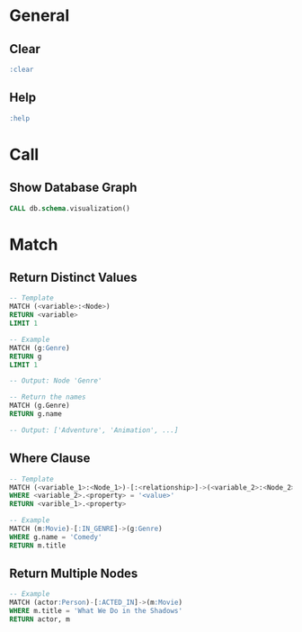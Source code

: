 # General
## Clear
```sql
:clear
```

## Help
```sql
:help
```

# Call
## Show Database Graph
```sql
CALL db.schema.visualization()
```

# Match
## Return Distinct Values
```sql
-- Template
MATCH (<variable>:<Node>)
RETURN <variable>
LIMIT 1

-- Example
MATCH (g:Genre)
RETURN g
LIMIT 1 

-- Output: Node 'Genre'

-- Return the names
MATCH (g.Genre)
RETURN g.name

-- Output: ['Adventure', 'Animation', ...]
```

## Where Clause
```sql
-- Template
MATCH (<variable_1>:<Node_1>)-[:<relationship>]->(<variable_2>:<Node_2>)
WHERE <variable_2>.<property> = '<value>'
RETURN <varible_1>.<property>

-- Example
MATCH (m:Movie)-[:IN_GENRE]->(g:Genre)
WHERE g.name = 'Comedy'
RETURN m.title
```

## Return Multiple Nodes
```sql
-- Example
MATCH (actor:Person)-[:ACTED_IN]->(m:Movie)
WHERE m.title = 'What We Do in the Shadows'
RETURN actor, m
```